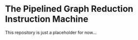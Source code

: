# The Pipelined Graph Reduction Instruction Machine

This repository is just a placeholder for now...
